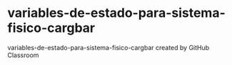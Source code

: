 # variables-de-estado-para-sistema-fisico-cargbar
variables-de-estado-para-sistema-fisico-cargbar created by GitHub Classroom
